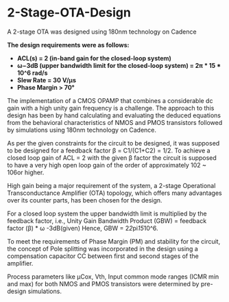 # 2-Stage-OTA-Design
A 2-stage OTA was designed using 180nm technology on Cadence

**The design requirements were as follows:**
- **ACL(s) = 2 (in-band gain for the closed-loop system)**
- **ω−3dB (upper bandwidth limit for the closed-loop system) = 2π * 15 * 10^6 rad/s**
- **Slew Rate = 30 V/μs**
- **Phase Margin > 70°**

The implementation of a CMOS OPAMP that combines a considerable dc gain with a
high unity gain frequency is a challenge. The approach to this design has been by hand
calculating and evaluating the deduced equations from the behavioral characteristics of NMOS
and PMOS transistors followed by simulations using 180nm technology on Cadence.

As per the given constraints for the circuit to be designed, it was supposed to be designed
for a feedback factor β = C1/(C1+C2) = 1/2. To achieve a closed loop gain of ACL = 2 with the given
β factor the circuit is supposed to have a very high open loop gain of the order of approximately
102 ~ 106or higher.

High gain being a major requirement of the system, a 2-stage Operational Transconductance Amplifier (OTA) topology,
which offers many advantages over its counter parts, has been chosen for the design.

For a closed loop system the upper bandwidth limit is multiplied by the feedback factor, i.e.,
Unity Gain Bandwidth Product (GBW) = feedback factor (β) * ω -3dB(given)
Hence, GBW = 2*2*pi*15*10^6.

To meet the requirements of Phase Margin (PM) and stability for the circuit, the concept of
Pole splitting was incorporated in the design using a compensation capacitor CC between first
and second stages of the amplifier.

Process parameters like μCox, Vth, Input common mode ranges (ICMR min and max) for both
NMOS and PMOS transistors were determined by pre-design simulations.

